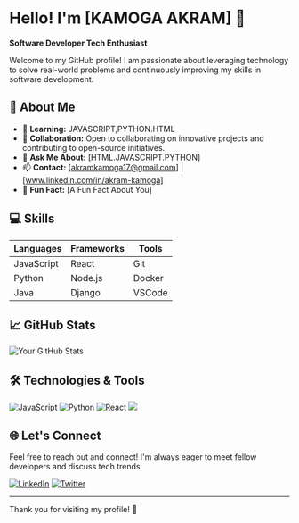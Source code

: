# Hello! I'm [KAMOGA AKRAM] 👋

**Software Developer  Tech Enthusiast**

Welcome to my GitHub profile! I am passionate about leveraging technology to solve real-world problems and continuously improving my skills in software development.

## 🚀 About Me


- 🌱 **Learning:** JAVASCRIPT,PYTHON.HTML
- 🤝 **Collaboration:** Open to collaborating on innovative projects and contributing to open-source initiatives.
- 💬 **Ask Me About:** [HTML.JAVASCRIPT.PYTHON]
- 📫 **Contact:** [akramkamoga17@gmail.com] | [www.linkedin.com/in/akram-kamoga]
- 🎨 **Fun Fact:** [A Fun Fact About You]

## 💻 Skills

| Languages       | Frameworks      | Tools          |
|----------------|------------------|----------------|
| JavaScript     | React            | Git            |
| Python         | Node.js          | Docker         |
| Java           | Django           | VSCode         |


## 📈 GitHub Stats

![Your GitHub Stats](https://github-readme-stats.vercel.app/api?username=yourusername&show_icons=true&theme=radical)

## 🛠️ Technologies & Tools

![JavaScript](https://img.shields.io/badge/JavaScript-black?style=flat&logo=javascript)
![Python](https://img.shields.io/badge/Python-black?style=flat&logo=python)
![React](https://img.shields.io/badge/React-black?style=flat&logo=react) 
<img src=' https://img.shields.io/badge/Kotlin-B125EA?style=for-the-badge&logo=kotlin&logoColor=white'>

## 🌐 Let's Connect

Feel free to reach out and connect! I'm always eager to meet fellow developers and discuss tech trends.

[![LinkedIn](https://img.shields.io/badge/LinkedIn-blue?style=flat&logo=linkedin)](www.linkedin.com/in/akram-kamoga)
[![Twitter](https://img.shields.io/badge/Twitter-1DA1F2?style=flat&logo=twitter)](your-twitter-url)

---

Thank you for visiting my profile! 🌟
